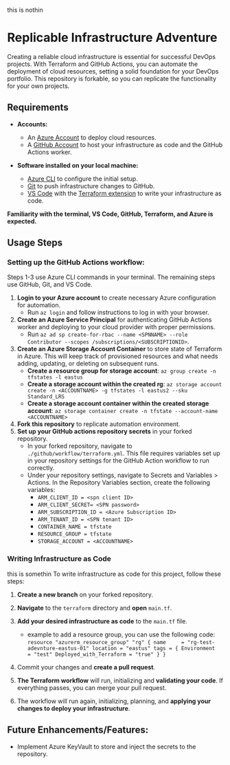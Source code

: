 this is nothin
# Replicable Infrastructure Adventure

Creating a reliable cloud infrastructure is essential for successful DevOps projects. With Terraform and GitHub Actions, you can automate the deployment of cloud resources, setting a solid foundation for your DevOps portfolio. This repository is forkable, so you can replicate the functionality for your own projects.

## Requirements

- **Accounts:**

  - An [Azure Account](https://azure.microsoft.com/en-us/free/) to deploy cloud resources.
  - A [GitHub Account](https://github.com/join) to host your infrastructure as code and the GitHub Actions worker.

- **Software installed on your local machine:**

  - [Azure CLI](https://docs.microsoft.com/en-us/cli/azure/install-azure-cli) to configure the initial setup.
  - [Git](https://git-scm.com/downloads) to push infrastructure changes to GitHub.
  - [VS Code](https://code.visualstudio.com/) with the [Terraform extension](https://marketplace.visualstudio.com/items?itemName=HashiCorp.terraform) to write your infrastructure as code.

**Familiarity with the terminal, VS Code, GitHub, Terraform, and Azure is expected.**

## Usage Steps

### Setting up the GitHub Actions workflow:

Steps 1-3 use Azure CLI commands in your terminal. The remaining steps use GitHub, Git, and VS Code.

1. **Login to your Azure account** to create necessary Azure configuration for automation.
   - Run `az login` and follow instructions to log in with your browser.
2. **Create an Azure Service Principal** for authenticating GitHub Actions worker and deploying to your cloud provider with proper permissions.
   - Run `az ad sp create-for-rbac --name <SPNNAME> --role Contributor --scopes /subscriptions/<SUBSCRIPTIONID>`.
3. **Create an Azure Storage Account Container** to store state of Terraform in Azure. This will keep track of provisioned resources and what needs adding, updating, or deleting on subsequent runs.
   - **Create a resource group for storage account**: `az group create -n tfstates -l eastus`
   - **Create a storage account within the created rg**: `az storage account create -n <ACCOUNTNAME> -g tfstates -l eastus2 --sku Standard_LRS`
   - **Create a storage account container within the created storage account**: `az storage container create -n tfstate --account-name <ACCOUNTNAME>`
4. **Fork this repository** to replicate automation environment.
5. **Set up your GitHub actions repository secrets** in your forked repository.
   - In your forked repository, navigate to `./github/workflow/terraform.yml`. This file requires variables set up in your repository settings for the GitHub Action workflow to run correctly.
   - Under your repository settings, navigate to Secrets and Variables > Actions. In the Repository Variables section, create the following variables:
     - `ARM_CLIENT_ID = <spn client ID>`
     - `ARM_CLIENT_SECRET= <SPN password>`
     - `ARM_SUBSCRIPTION_ID = <Azure Subscription ID>`
     - `ARM_TENANT_ID = <SPN tenant ID>`
     - `CONTAINER_NAME = tfstate`
     - `RESOURCE_GROUP = tfstate`
     - `STORAGE_ACCOUNT = <ACCOUNTNAME>`

### Writing Infrastructure as Code
this is somethin
To write infrastructure as code for this project, follow these steps:

1. **Create a new branch** on your forked repository.
2. **Navigate** to the `terraform` directory and **open** `main.tf`.
3. **Add your desired infrastructure as code** to the `main.tf` file.

   - example to add a resource group, you can use the following code:
     `resource "azurerm_resource_group" "rg" {
   name     = "rg-test-adevnture-eastus-01"
   location = "eastus"
   tags = {
      Environment             = "test"
      Deployed_with_Terraform = "true"
   }
}`

4. Commit your changes and **create a pull request**.
5. **The Terraform workflow** will run, initializing and **validating your code**. If everything passes, you can merge your pull request.
6. The workflow will run again, initializing, planning, and **applying your changes to deploy your infrastructure**.

## Future Enhancements/Features:

- Implement Azure KeyVault to store and inject the secrets to the repository.

